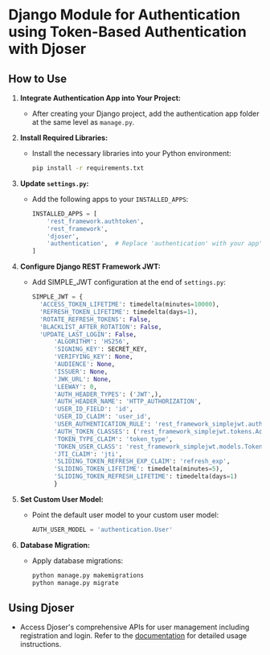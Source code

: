 # Django Module for Authentication using Token-Based Authentication with Djoser

## How to Use

1.  **Integrate Authentication App into Your Project:**

    - After creating your Django project, add the authentication app folder at the same level as `manage.py`.

2.  **Install Required Libraries:**

    - Install the necessary libraries into your Python environment:
      ```bash
      pip install -r requirements.txt
      ```

3.  **Update `settings.py`:**

    - Add the following apps to your `INSTALLED_APPS`:
      ```python
      INSTALLED_APPS = [
          'rest_framework.authtoken',
          'rest_framework',
          'djoser',
          'authentication',  # Replace 'authentication' with your app's name
      ]
      ```

4.  **Configure Django REST Framework JWT:**

    - Add SIMPLE_JWT configuration at the end of `settings.py`:
      ```python
      SIMPLE_JWT = {
        'ACCESS_TOKEN_LIFETIME': timedelta(minutes=10000),
        'REFRESH_TOKEN_LIFETIME': timedelta(days=1),
        'ROTATE_REFRESH_TOKENS': False,
        'BLACKLIST_AFTER_ROTATION': False,
        'UPDATE_LAST_LOGIN': False,
            'ALGORITHM': 'HS256',
            'SIGNING_KEY': SECRET_KEY,
            'VERIFYING_KEY': None,
            'AUDIENCE': None,
            'ISSUER': None,
            'JWK_URL': None,
            'LEEWAY': 0,
            'AUTH_HEADER_TYPES': ('JWT',),
            'AUTH_HEADER_NAME': 'HTTP_AUTHORIZATION',
            'USER_ID_FIELD': 'id',
            'USER_ID_CLAIM': 'user_id',
            'USER_AUTHENTICATION_RULE': 'rest_framework_simplejwt.authentication.default_user_authentication_rule',
            'AUTH_TOKEN_CLASSES': ('rest_framework_simplejwt.tokens.AccessToken',),
            'TOKEN_TYPE_CLAIM': 'token_type',
            'TOKEN_USER_CLASS': 'rest_framework_simplejwt.models.TokenUser',
            'JTI_CLAIM': 'jti',
            'SLIDING_TOKEN_REFRESH_EXP_CLAIM': 'refresh_exp',
            'SLIDING_TOKEN_LIFETIME': timedelta(minutes=5),
            'SLIDING_TOKEN_REFRESH_LIFETIME': timedelta(days=1)
            }
      ```

5.  **Set Custom User Model:**

    - Point the default user model to your custom user model:
      ```python
      AUTH_USER_MODEL = 'authentication.User'
      ```

6.  **Database Migration:**
    - Apply database migrations:
      ```bash
      python manage.py makemigrations
      python manage.py migrate
      ```

## Using Djoser

- Access Djoser's comprehensive APIs for user management including registration and login. Refer to the [documentation](https://djoser.readthedocs.io/en/latest/getting_started.html) for detailed usage instructions.

